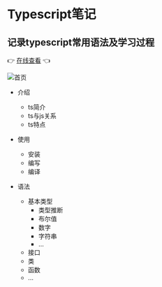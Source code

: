 # Typescript笔记

## 记录typescript常用语法及学习过程

👉 [在线查看](https://shinelam.github.io/docs-ts/) 👈

![首页](https://www.giaott.com/images/2022/07/10/2E8dy.jpg)

- 介绍
  - ts简介
  - ts与js关系
  - ts特点

- 使用
  - 安装
  - 编写
  - 编译

- 语法
  - 基本类型
    - 类型推断
    - 布尔值
    - 数字
    - 字符串
    - ...
  - 接口
  - 类
  - 函数
  - ...
